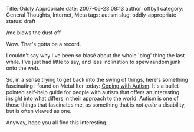 Title: Oddly Appropriate
date: 2007-06-23 08:13
author: offby1
category: General Thoughts, Internet, Meta
tags: autism
slug: oddly-appropriate
status: draft

/me blows the dust off

Wow. That's gotta be a record.

I couldn't say why I've been so blasé about the whole 'blog' thing the last while. I've just had little to say, and less inclination to spew random junk onto the web.

So, in a sense trying to get back into the swing of things, here's something fascinating I found on Metafilter today: [Coping with Autism](<http://www-users.cs.york.ac.uk/~alistair/survival/>). It's a bullet-pointed self-help guide for people with autism that offers an interesting insight into what differs in their approach to the world. Autism is one of those things that fascinates me, as something that is not _quite_ a disability, but is often viewed as one.

Anyway, hope you all find this interesting.
